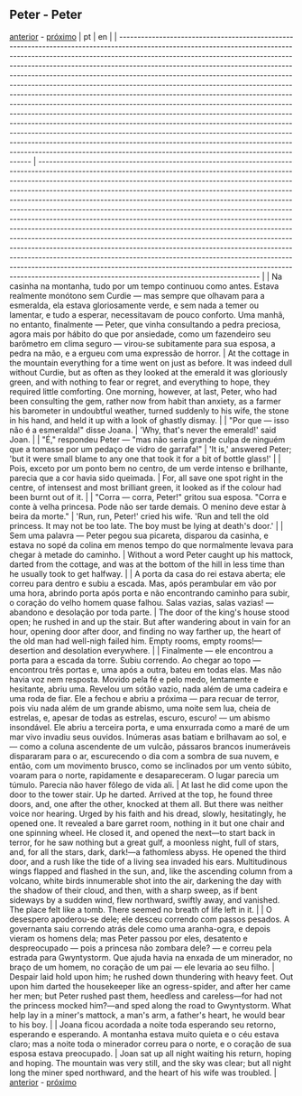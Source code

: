 ## Peter - Peter
[anterior](./chapter-29.md) - [próximo](./chapter-31.md)
| pt                                                                                                                                                                                                                                                                                                                                                                                                                                                                                                                                                                                                                                                                                                                                                                                                                                                                                                                                                                                                                             | en                                                                                                                                                                                                                                                                                                                                                                                                                                                                                                                                                                                                                                                                                                                                                                                                                                                                                                                                                                                                                                    |
| ------------------------------------------------------------------------------------------------------------------------------------------------------------------------------------------------------------------------------------------------------------------------------------------------------------------------------------------------------------------------------------------------------------------------------------------------------------------------------------------------------------------------------------------------------------------------------------------------------------------------------------------------------------------------------------------------------------------------------------------------------------------------------------------------------------------------------------------------------------------------------------------------------------------------------------------------------------------------------------------------------------------------------ | ------------------------------------------------------------------------------------------------------------------------------------------------------------------------------------------------------------------------------------------------------------------------------------------------------------------------------------------------------------------------------------------------------------------------------------------------------------------------------------------------------------------------------------------------------------------------------------------------------------------------------------------------------------------------------------------------------------------------------------------------------------------------------------------------------------------------------------------------------------------------------------------------------------------------------------------------------------------------------------------------------------------------------------- |
| Na casinha na montanha, tudo por um tempo continuou como antes. Estava realmente monótono sem Curdie — mas sempre que olhavam para a esmeralda, ela estava gloriosamente verde, e sem nada a temer ou lamentar, e tudo a esperar, necessitavam de pouco conforto. Uma manhã, no entanto, finalmente — Peter, que vinha consultando a pedra preciosa, agora mais por hábito do que por ansiedade, como um fazendeiro seu barômetro em clima seguro — virou-se subitamente para sua esposa, a pedra na mão, e a ergueu com uma expressão de horror.                                                                                                                                                                                                                                                                                                                                                                                                                                                                              | At the cottage in the mountain everything for a time went on just as before. It was indeed dull without Curdie, but as often as they looked at the emerald it was gloriously green, and with nothing to fear or regret, and everything to hope, they required little comforting. One morning, however, at last, Peter, who had been consulting the gem, rather now from habit than anxiety, as a farmer his barometer in undoubtful weather, turned suddenly to his wife, the stone in his hand, and held it up with a look of ghastly dismay.                                                                                                                                                                                                                                                                                                                                                                                                                                                                                        |
| "Por que — isso não é a esmeralda!" disse Joana.                                                                                                                                                                                                                                                                                                                                                                                                                                                                                                                                                                                                                                                                                                                                                                                                                                                                                                                                                                               | 'Why, that's never the emerald!' said Joan.                                                                                                                                                                                                                                                                                                                                                                                                                                                                                                                                                                                                                                                                                                                                                                                                                                                                                                                                                                                           |
| "É," respondeu Peter — "mas não seria grande culpa de ninguém que a tomasse por um pedaço de vidro de garrafa!"                                                                                                                                                                                                                                                                                                                                                                                                                                                                                                                                                                                                                                                                                                                                                                                                                                                                                                                | 'It is,' answered Peter; 'but it were small blame to any one that took it for a bit of bottle glass!'                                                                                                                                                                                                                                                                                                                                                                                                                                                                                                                                                                                                                                                                                                                                                                                                                                                                                                                                 |
| Pois, exceto por um ponto bem no centro, de um verde intenso e brilhante, parecia que a cor havia sido queimada.                                                                                                                                                                                                                                                                                                                                                                                                                                                                                                                                                                                                                                                                                                                                                                                                                                                                                                               | For, all save one spot right in the centre, of intensest and most brilliant green, it looked as if the colour had been burnt out of it.                                                                                                                                                                                                                                                                                                                                                                                                                                                                                                                                                                                                                                                                                                                                                                                                                                                                                               |
| "Corra — corra, Peter!" gritou sua esposa. "Corra e conte à velha princesa. Pode não ser tarde demais. O menino deve estar à beira da morte."                                                                                                                                                                                                                                                                                                                                                                                                                                                                                                                                                                                                                                                                                                                                                                                                                                                                                  | 'Run, run, Peter!' cried his wife. 'Run and tell the old princess. It may not be too late. The boy must be lying at death's door.'                                                                                                                                                                                                                                                                                                                                                                                                                                                                                                                                                                                                                                                                                                                                                                                                                                                                                                    |
| Sem uma palavra — Peter pegou sua picareta, disparou da casinha, e estava no sopé da colina em menos tempo do que normalmente levava para chegar à metade do caminho.                                                                                                                                                                                                                                                                                                                                                                                                                                                                                                                                                                                                                                                                                                                                                                                                                                                            | Without a word Peter caught up his mattock, darted from the cottage, and was at the bottom of the hill in less time than he usually took to get halfway.                                                                                                                                                                                                                                                                                                                                                                                                                                                                                                                                                                                                                                                                                                                                                                                                                                                                              |
| A porta da casa do rei estava aberta; ele correu para dentro e subiu a escada. Mas, após perambular em vão por uma hora, abrindo porta após porta e não encontrando caminho para subir, o coração do velho homem quase falhou. Salas vazias, salas vazias! — abandono e desolação por toda parte.                                                                                                                                                                                                                                                                                                                                                                                                                                                                                                                                                                                                                                                                                                                              | The door of the king's house stood open; he rushed in and up the stair. But after wandering about in vain for an hour, opening door after door, and finding no way farther up, the heart of the old man had well-nigh failed him. Empty rooms, empty rooms!—desertion and desolation everywhere.                                                                                                                                                                                                                                                                                                                                                                                                                                                                                                                                                                                                                                                                                                                                      |
| Finalmente — ele encontrou a porta para a escada da torre. Subiu correndo. Ao chegar ao topo — encontrou três portas e, uma após a outra, bateu em todas elas. Mas não havia voz nem resposta. Movido pela fé e pelo medo, lentamente e hesitante, abriu uma. Revelou um sótão vazio, nada além de uma cadeira e uma roda de fiar. Ele a fechou e abriu a próxima — para recuar de terror, pois viu nada além de um grande abismo, uma noite sem lua, cheia de estrelas, e, apesar de todas as estrelas, escuro, escuro! — um abismo insondável. Ele abriu a terceira porta, e uma enxurrada como a maré de um mar vivo invadiu seus ouvidos. Inúmeras asas batiam e brilhavam ao sol, e — como a coluna ascendente de um vulcão, pássaros brancos inumeráveis dispararam para o ar, escurecendo o dia com a sombra de sua nuvem, e então, com um movimento brusco, como se inclinados por um vento súbito, voaram para o norte, rapidamente e desapareceram. O lugar parecia um túmulo. Parecia não haver fôlego de vida ali. | At last he did come upon the door to the tower stair. Up he darted. Arrived at the top, he found three doors, and, one after the other, knocked at them all. But there was neither voice nor hearing. Urged by his faith and his dread, slowly, hesitatingly, he opened one. It revealed a bare garret room, nothing in it but one chair and one spinning wheel. He closed it, and opened the next—to start back in terror, for he saw nothing but a great gulf, a moonless night, full of stars, and, for all the stars, dark, dark!—a fathomless abyss. He opened the third door, and a rush like the tide of a living sea invaded his ears. Multitudinous wings flapped and flashed in the sun, and, like the ascending column from a volcano, white birds innumerable shot into the air, darkening the day with the shadow of their cloud, and then, with a sharp sweep, as if bent sideways by a sudden wind, flew northward, swiftly away, and vanished. The place felt like a tomb. There seemed no breath of life left in it. |
| O desespero apoderou-se dele; ele desceu correndo com passos pesados. A governanta saiu correndo atrás dele como uma aranha-ogra, e depois vieram os homens dela; mas Peter passou por eles, desatento e despreocupado — pois a princesa não zombara dele? — e correu pela estrada para Gwyntystorm. Que ajuda havia na enxada de um minerador, no braço de um homem, no coração de um pai — ele levaria ao seu filho.                                                                                                                                                                                                                                                                                                                                                                                                                                                                                                                                                                                                         | Despair laid hold upon him; he rushed down thundering with heavy feet. Out upon him darted the housekeeper like an ogress-spider, and after her came her men; but Peter rushed past them, heedless and careless—for had not the princess mocked him?—and sped along the road to Gwyntystorm. What help lay in a miner's mattock, a man's arm, a father's heart, he would bear to his boy.                                                                                                                                                                                                                                                                                                                                                                                                                                                                                                                                                                                                                                             |
| Joana ficou acordada a noite toda esperando seu retorno, esperando e esperando. A montanha estava muito quieta e o céu estava claro; mas a noite toda o minerador correu para o norte, e o coração de sua esposa estava preocupado.                                                                                                                                                                                                                                                                                                                                                                                                                                                                                                                                                                                                                                                                                                                                                                                            | Joan sat up all night waiting his return, hoping and hoping. The mountain was very still, and the sky was clear; but all night long the miner sped northward, and the heart of his wife was troubled.                                                                                                                                                                                                                                                                                                                                                                                                                                                                                                                                                                                                                                                                                                                                                                                                                                 |
[anterior](./chapter-29.md) - [próximo](./chapter-31.md)
